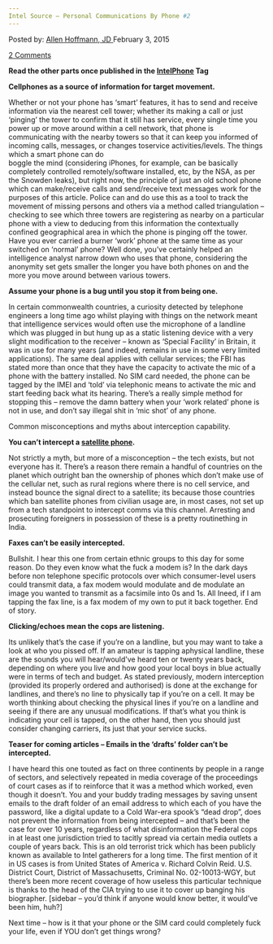 ```yaml
---
Intel Source – Personal Communications By Phone #2
---
```

<article class="post-listing post-8426 post type-post status-publish format-standard has-post-thumbnail hentry category-deepdot-news tag-communications tag-intel tag-intelphone tag-personal tag-phone tag-source">
<div class="post-inner">
<span>Posted by: <a href="https://www.deepdotweb.com/author/lionelhutz/" title="">Allen Hoffmann, JD </a></span>
<span>February 3, 2015</span>

<span><a href="https://www.deepdotweb.com/2015/02/03/intel-source-personal-communications-by-phone/#comments">2 Comments</a></span>
</p>
<div class="clear"></div>
<div class="entry">
<p><strong>Read the other parts once published in the <a href="http://www.deepdotweb.com/tag/IntelPhone/">IntelPhone</a> Tag</strong></p>
<p><strong>Cellphones as a source of information for target movement.</strong></p>
<p>Whether or not your phone has ‘smart’ features, it has to send and receive information via the nearest cell tower; whether its making a call or just ‘pinging’ the tower to confirm that it still has service, every single time you power up or move around within a cell network, that phone is communicating with the nearby towers so that it can keep you informed of incoming calls, messages, or changes toservice activities/levels. The things which a smart phone can do<br />
    boggle the mind (considering iPhones, for example, can be basically completely controlled remotely/software installed, etc, by the NSA, as per the Snowden leaks), but right now, the principle of just an old school phone which can make/receive calls and send/receive text messages work for the purposes of this article. Police can and do use this as a tool to track the movement of missing persons and others via a method called triangulation – checking to see which three towers are registering as nearby on a particular phone with a view to deducing from this information the contextually confined geographical area in which the phone is pinging off the tower. Have you ever carried a burner ‘work’ phone at the same time as your switched on ‘normal’ phone? Well done, you’ve certainly helped an intelligence analyst narrow down who uses that phone, considering the anonymity set gets smaller the longer you have both phones on and the more you move around between various towers.</p>
<p><strong> Assume your phone is a bug until you stop it from being one.</strong></p>
<p>In certain commonwealth countries, a curiosity detected by telephone engineers a long time ago whilst playing with things on the network meant that intelligence services would often use the microphone of a landline which was plugged in but hung up as a static listening device with a very slight modification to the receiver – known as ‘Special Facility’ in Britain, it was in use for many years (and indeed, remains in use in some very limited applications). The same deal applies with cellular services; the FBI has stated more than once that they have the capacity to activate the mic of a phone with the battery installed. No SIM card needed, the phone can be tagged by the IMEI and ‘told’ via telephonic means to activate the mic and start feeding back what its hearing. There’s a really simple method for stopping this – remove the damn battery when your ‘work related’ phone is not in use, and don’t say illegal shit in ‘mic shot’ of any phone.</p>
<p>Common misconceptions and myths about interception capability.</p>
<p><strong> You can’t intercept a <a href="http://www.rawstory.com/rs/2014/02/european-reality-tv-crew-arrested-in-india-over-their-satellite-phones/">satellite phone</a>.</strong></p>
<p>Not strictly a myth, but more of a misconception – the tech exists, but not everyone has it. There’s a reason there remain a handful of countries on the planet which outright ban the ownership of phones which don’t make use of the cellular net, such as rural regions where there is no cell service, and instead bounce the signal direct to a satellite; its because those countries which ban satellite phones from civilian usage are, in most cases, not set up from a tech standpoint to intercept comms via this channel. Arresting and prosecuting foreigners in possession of these is a pretty routinething in India.</p>
<p><strong> Faxes can’t be easily intercepted.</strong></p>
<p>Bullshit. I hear this one from certain ethnic groups to this day for some reason. Do they even know what the fuck a modem is? In the dark days before non telephone specific protocols over which consumer-level users could transmit data, a fax modem would modulate and de modulate an image you wanted to transmit as a facsimile into 0s and 1s. All Ineed, if I am tapping the fax line, is a fax modem of my own to put it back together. End of story.</p>
<p><strong> Clicking/echoes mean the cops are listening.</strong></p>
<p>Its unlikely that’s the case if you’re on a landline, but you may want to take a look at who you pissed off. If an amateur is tapping aphysical landline, these are the sounds you will hear/would’ve heard ten or twenty years back, depending on where you live and how good your local boys in blue actually were in terms of tech and budget. As stated previously, modern interception (provided its properly ordered and authorised) is done at the exchange for landlines, and there’s no line to physically tap if you’re on a cell. It may be worth thinking about checking the physical lines if you’re on a landline and seeing if there are any unusual modifications. If that’s what you think is indicating your cell is tapped, on the other hand, then you should just consider changing carriers, its just that your service sucks.</p>
<p><strong> Teaser for coming articles &#8211; Emails in the ‘drafts’ folder can’t be intercepted.</strong></p>
<p>I have heard this one touted as fact on three continents by people in a range of sectors, and selectively repeated in media coverage of the proceedings of court cases as if to reinforce that it was a method which worked, even though it doesn’t. You and your buddy trading messages by saving unsent emails to the draft folder of an email address to which each of you have the password, like a digital update to a Cold War-era spook&#8217;s &#8220;dead drop&#8221;, does not prevent the information from being intercepted – and that’s been the case for over 10 years, regardless of what disinformation the Federal cops in at least one jurisdiction tried to tacitly spread via certain media outlets a couple of years back. This is an old terrorist trick which has been publicly known as available to Intel gatherers for a long time. The first mention of it in US cases is from United States of America v. Richard Colvin Reid. U.S. District Court, District of Massachusetts, Criminal No. 02-10013-WGY, but there’s been more recent coverage of how useless this particular technique is thanks to the head of the CIA trying to use it to cover up banging his biographer. [sidebar – you’d think if anyone would know better, it would’ve been him, huh?]
<p>Next time – how is it that your phone or the SIM card could completely fuck your life, even if YOU don’t get things wrong?</p>
</div>
<span style="display:none"><a href="https://www.deepdotweb.com/tag/communications/" rel="tag">communications</a> <a href="https://www.deepdotweb.com/tag/intel/" rel="tag">intel</a> <a href="https://www.deepdotweb.com/tag/intelphone/" rel="tag">IntelPhone</a> <a href="https://www.deepdotweb.com/tag/personal/" rel="tag">personal</a> <a href="https://www.deepdotweb.com/tag/phone/" rel="tag">phone</a> <a href="https://www.deepdotweb.com/tag/source/" rel="tag">source</a></span> <span style="display:none" class="updated">2015-02-03</span>
<div style="display:none" class="vcard author" itemprop="author" itemscope itemtype="http://schema.org/Person"><strong class="fn" itemprop="name"><a href="https://www.deepdotweb.com/author/lionelhutz/" title="Posts by Allen Hoffmann, JD" rel="author">Allen Hoffmann, JD</a></strong></div>
</div>
</article>

